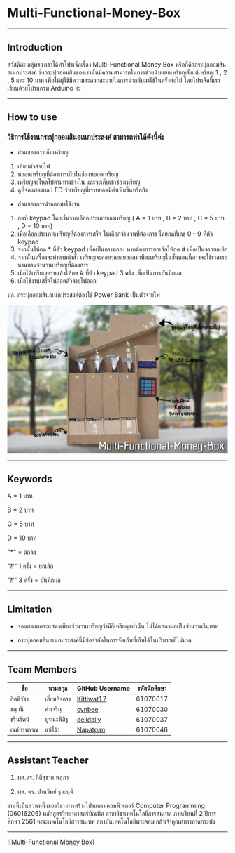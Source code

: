 # Multi-Functional-Money-Box

***

## Introduction
 สวัสดีค่ะ กลุ่มของเราได้ทำโปรเจ็คเรื่อง Multi-Functional Money Box หรือก็คือกระปุกออมสินอเนกประสงค์ ซึ่งกระปุกออมสินของเรานั้นมีความสามารถในการช่วยนับแยกเหรียญตั้งแต่เหรียญ 1 , 2 , 5 และ 10 บาท เพื่อให้ผู้ใช้มีความสะดวกสะบายในการนำกลับมาใช้ในครั้งต่อไป โดยโปรเจ็คนี้เราเขียนด้วยโปรแกรม Arduino ค่ะ

***

 
## How to use
 ### วิธีการใช้งานกระปุกออมสินอเนกประสงค์ สามารถทำได้ดังนี้ค่ะ 
 
 - ส่วนของการเก็บเหรียญ
 1. เสียบตัวจ่ายไฟ
 2. หยอดเหรียญที่ต้องการเก็บในช่องหยอดเหรียญ
 3. เหรียญจะไหลไปตามทางข้างใน และจะเก็บเข้าช่องเหรียญ
 4. ดูที่จอแสดงผล LED ว่าเหรียญที่เราหยอดมีค่าเพิ่มขึ้นหรือยัง
 
 - ส่วนของการนำออกมาใช้งาน
 1. กดที่ keypad โดยเริ่มจากเลือกประเภทของเหรียญ ( A = 1 บาท , B = 2 บาท , C = 5 บาท , D = 10 บาท)
 2. เมื่อเลือกประเภทเหรียญที่ต้องการเสร็จ ให้เลือกจำนวนที่ต้องการ โดยกดที่เลข 0 - 9 ที่ตัว keypad
 3. จากนั้นให้กด * ที่ตัว keypad เพื่อเป็นการตกลง หากต้องการยกเลิกให้กด # เพื่อเป็นจากยกเลิก
 4. จากนั้นเครื่องจะทำตามคำสั่ง เหรียญจะค่อยๆถยอยออกมาทีละเหรียญในขั้นตอนนี้อาจจะใช้เวลารอนานตามจำนวนเหรียญที่ต้องการ
 5. เมื่อได้เหรียญครบแล้วให้กด # ที่ตัว keypad 3 ครั้ง เพื่อเป็นการบันทึกผล
 6. เมื่อใช้งานเสร็จให้ถอดตัวจ่ายไฟออก
 
 ปล. กระปุกออมสินอเนกประสงค์ต้องใช้ Power Bank เป็นตัวจ่ายไฟ
 
 ![](https://github.com/Napatpan/Multi-Functional-Money-Box-/blob/master/Poster/2.jpg)

***

## Keywords
A = 1 บาท

B = 2 บาท
 
C = 5 บาท 

D = 10 บาท

"*" = ตกลง

"#" 1 ครั้ง = ยกเลิก 

"#" 3 ครั้ง = บันทึกผล

***

## Limitation
* จอแสดงผลจะแสดงเพียงจำนวนเหรียญว่ามีกี่เหรียญเท่านั้น ไม่ได้แสดงผลเป็นจำนวนเงินบาท

* กระปุกออมสินอเนกประสงค์นี้มีข้อจำกัดในการจัดเก็บที่เก็บได้ในปริมาณที่ไม่มาก

***

## Team Members

| ชื่อ | นามสกุล | GitHub Username | รหัสนักศึกษา |
|----|--------|-----------------|-----------|
|กิตติวัชร|เอี่ยมกิจการ|[Kittiwat17](https://github.com/Kittiwat17)|61070017|
|ชญานี|คำเจริญ|[cynbee](https://github.com/cynbee)|61070030|
|ชรินรัตน์|บูรณะพิสิฐ|[delldolly](https://github.com/delldolly)|61070037|
|ณภัทรพรรณ|แซ่โง้ว|[Napatpan](https://github.com/Napatpan)|61070046|


***
## Assistant Teacher
1. ผศ.ดร. กิติ์สุชาต พสุภา

2. ผศ. ดร. ปานวิทย์ ธุวะนุติ

งานนี้เป็นส่วนหนึ่งของวิชา การสร้างโปรแกรมคอมพิวเตอร์ Computer Programming (06016206)
หลักสูตรวิทยาศาสตร์บัณฑิต สาขาวิชาเทคโนโลยีสารสนเทศ
ภาคเรียนที่ 2 ปีการศึกษา 2561
คณะเทคโนโลยีสารสนเทศ
สถาบันเทคโนโลยีพระจอมเกล้าเจ้าคุณทหารลาดกระบัง
***

[![Multi-Functional Money Box]](https://www.youtube.com/watch?v=w796uZqj4PA&t=6s)
